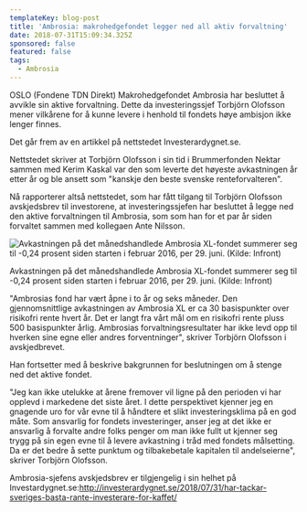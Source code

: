 ```yaml
---
templateKey: blog-post
title: 'Ambrosia: makrohedgefondet legger ned all aktiv forvaltning'
date: 2018-07-31T15:09:34.325Z
sponsored: false
featured: false
tags:
  - Ambrosia
---
```

OSLO (Fondene TDN Direkt) Makrohedgefondet Ambrosia har besluttet å avvikle sin aktive forvaltning. Dette da investeringssjef Torbjörn Olofsson mener vilkårene for å kunne levere i henhold til fondets høye ambisjon ikke lenger finnes.



Det går frem av en artikkel på nettstedet Investerardygnet.se.



Nettstedet skriver at Torbjörn Olofsson i sin tid i Brummerfonden Nektar sammen med Kerim Kaskal var den som leverte det høyeste avkastningen år etter år og ble ansett som "kanskje den beste svenske renteforvalteren".



Nå rapporterer altså nettstedet, som har fått tilgang til Torbjörn Olofsson avskjedsbrev til investorene, at investeringssjefen har besluttet å legge ned den aktive forvaltningen til Ambrosia, som som han for et par år siden forvaltet sammen med kollegaen Ante Nilsson.

![Avkastningen på det månedshandlede Ambrosia XL-fondet summerer seg til -0,24 prosent siden starten i februar 2016, per 29. juni. (Kilde: Infront)](/img/137.png)

<span class="image-caption">Avkastningen på det månedshandlede Ambrosia XL-fondet summerer seg til -0,24 prosent siden starten i februar 2016, per 29. juni. (Kilde: Infront)</span>

"Ambrosias fond har vært åpne i to år og seks måneder. Den gjennomsnittlige avkastningen av Ambrosia XL er ca 30 basispunkter over risikofri rente hvert år. Det er langt fra vårt mål om en risikofri rente pluss 500 basispunkter årlig. Ambrosias forvaltningsresultater har ikke levd opp til hverken sine egne eller andres forventninger", skriver Torbjörn Olofsson i avskjedbrevet.



Han fortsetter med å beskrive bakgrunnen for beslutningen om å stenge ned det aktive fondet.



"Jeg kan ikke utelukke at årene fremover vil ligne på den perioden vi har opplevd i markedene det siste året. I dette perspektivet kjenner jeg en gnagende uro for vår evne til å håndtere et slikt investeringsklima på en god måte. Som ansvarlig for fondets investeringer, anser jeg at det ikke er ansvarlig å forvalte andre folks penger om man ikke fullt ut kjenner seg trygg på sin egen evne til å levere avkastning i tråd med fondets målsetting. Da er det bedre å sette punktum og tilbakebetale kapitalen til andelseierne", skriver Torbjörn Olofsson.



Ambrosia-sjefens avskjedsbrev er tilgjengelig i sin helhet på Investardygnet.se:<http://investerardygnet.se/2018/07/31/har-tackar-sveriges-basta-rante-investerare-for-kaffet/>
